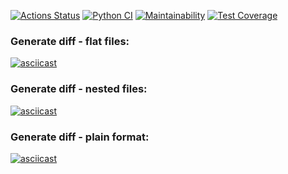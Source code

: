 [![Actions Status](https://github.com/zluuba/python-project-50/workflows/hexlet-check/badge.svg)](https://github.com/zluuba/python-project-50/actions) 
[![Python CI](https://github.com/zluuba/python-project-50/actions/workflows/pyci.yml/badge.svg)](https://github.com/zluuba/python-project-50/actions/workflows/pyci.yml)
[![Maintainability](https://api.codeclimate.com/v1/badges/83963175416f052072a8/maintainability)](https://codeclimate.com/github/zluuba/python-project-50/maintainability) 
[![Test Coverage](https://api.codeclimate.com/v1/badges/83963175416f052072a8/test_coverage)](https://codeclimate.com/github/zluuba/python-project-50/test_coverage)

### Generate diff - flat files:
[![asciicast](https://asciinema.org/a/NhNSYNMJvnWCl2lOep6MM3mJ9.svg)](https://asciinema.org/a/NhNSYNMJvnWCl2lOep6MM3mJ9)


### Generate diff - nested files:
[![asciicast](https://asciinema.org/a/tHGzpIpe4u93imAMITANqZ3fW.svg)](https://asciinema.org/a/tHGzpIpe4u93imAMITANqZ3fW)


### Generate diff - plain format:
[![asciicast](https://asciinema.org/a/WUOBYxL3JIfWbidEeasDnOwfB.svg)](https://asciinema.org/a/WUOBYxL3JIfWbidEeasDnOwfB)
